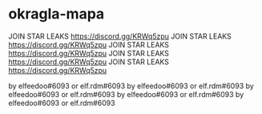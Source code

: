 # okragla-mapa
JOIN STAR LEAKS https://discord.gg/KRWq5zpu
JOIN STAR LEAKS https://discord.gg/KRWq5zpu
JOIN STAR LEAKS https://discord.gg/KRWq5zpu
JOIN STAR LEAKS https://discord.gg/KRWq5zpu
JOIN STAR LEAKS https://discord.gg/KRWq5zpu

by elfeedoo#6093 or elf.rdm#6093
by elfeedoo#6093 or elf.rdm#6093
by elfeedoo#6093 or elf.rdm#6093
by elfeedoo#6093 or elf.rdm#6093
by elfeedoo#6093 or elf.rdm#6093

